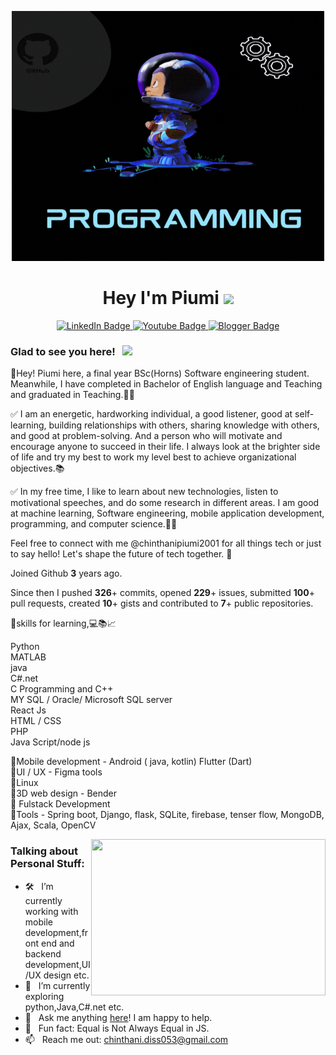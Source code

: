 <p align="center">
  <img src="assets/piumi.gif" width="500" height="400">
</p>

<h1 align = "center">
  Hey I'm Piumi 
  <img src="https://media.giphy.com/media/hvRJCLFzcasrR4ia7z/giphy.gif" width="30px"/>
</h1>


<div align = "center" id="badges">
  <a href="your-linkedin-URL">
    <img src="https://img.shields.io/badge/LinkedIn-blue?style=for-the-badge&logo=linkedin&logoColor=white" alt="LinkedIn Badge"/>
  </a>
  <a href="your-youtube-URL">
    <img src="https://img.shields.io/badge/YouTube-red?style=for-the-badge&logo=youtube&logoColor=white" alt="Youtube Badge"/>
  </a>
  <a href="your-Blogger-URL">
    <img src="https://img.shields.io/badge/Blogger-FF5722?style=for-the-badge&logo=blogger&logoColor=white" alt="Blogger Badge"/>
  </a>
</div>

### Glad to see you here! &nbsp; ![](https://visitor-badge.glitch.me/badge?page_id=iampavangandhi.iampavangandhi&style=flat-square&color=0088cc)

👋Hey! Piumi here, a final year BSc(Horns) Software engineering student. Meanwhile, I have completed in Bachelor of English language and Teaching and graduated in Teaching.👩‍🎓

✅ I am an energetic, hardworking individual, a good listener, good at self-learning, building relationships with others, sharing knowledge with others, and good at problem-solving. And a person who will motivate and encourage anyone to succeed in their life. I always look at the brighter side of life and try my best to work my level best to achieve organizational objectives.📚

✅ In my free time, I like to learn about new technologies, listen to motivational speeches, and do some research in different areas. I am good at machine learning, Software engineering, mobile application development, programming, and computer science.👩‍💻

Feel free to connect with me @chinthanipiumi2001 for all things tech or just to say hello! Let's shape the future of tech together. 🌟

Joined Github **3** years ago.

Since then I pushed **326**+ commits, opened **229**+ issues, submitted **100**+ pull requests, created **10**+ gists and contributed to **7**+ public repositories.

📌️skills for learning,💻📚📈

Python<br>
MATLAB<br>
java <br>
C#.net <br>
C Programming  and C++<br>
MY SQL / Oracle/ Microsoft SQL server <br>
React Js <br>
HTML / CSS<br>
PHP <br>
Java Script/node js <br>

📌️Mobile development - Android ( java, kotlin)
                                      Flutter (Dart)<br>
📌️UI / UX - Figma tools<br>
📌️Linux <br>
📌️3D web design - Bender <br>
📌️ Fulstack Development <br>
📌️Tools - Spring boot, Django, flask, SQLite, firebase, tenser flow, MongoDB, Ajax, Scala, OpenCV <br>

<img align="right" height="250" width="375" alt="" src="https://raw.githubusercontent.com/iampavangandhi/iampavangandhi/master/gifs/coder.gif" />

### Talking about Personal Stuff:
- 🛠 &nbsp; I’m currently working with mobile development,front end and backend development,UI/UX design etc.
- 🚀 &nbsp; I’m currently exploring python,Java,C#.net etc.
- 💬 &nbsp; Ask me anything [here](https://github.com/chinthanipiumi2001)! I am happy to help.
- 👾 &nbsp; Fun fact: Equal is Not Always Equal in JS.
- 📫 &nbsp; Reach me out: chinthani.diss053@gmail.com 

